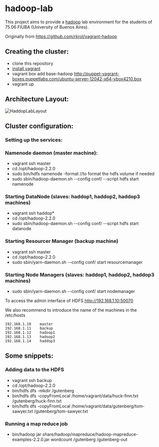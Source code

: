 hadoop-lab
==========

This project aims to provide a [hadoop](http://hadoop.apache.org) lab environment for the students of 75.06 FIUBA (University of Buenos Aires).

Originally from https://github.com/rkrol/vagrant-hadoop

Creating the cluster:
---------------------

- clone this repository
- [install vagrant](http://www.vagrantup.com/) 
- vagrant box add base-hadoop http://puppet-vagrant-boxes.puppetlabs.com/ubuntu-server-12042-x64-vbox4210.box
- vagrant up

Architecture Layout:
--------------------

![HaddopLabLayout](https://raw.github.com/idontdomath/hadoop-lab/master/doc/hadoop-lab-layout.png "Haddop Lab Layout")

Cluster configuration:
----------------------


### Setting up the services:

### Namenode daemon (master machine):

- vagrant ssh master
- cd /opt/hadoop-2.2.0
- sudo bin/hdfs namenode -format //to format the hdfs volume if needed
- sudo sbin/hadoop-daemon.sh --config conf/ --script hdfs start namenode

### Starting DataNode (slaves: haddop1, haddop2, haddop3 machines)
- vagrant ssh haddop*
- cd /opt/hadoop-2.2.0
- sudo sbin/hadoop-daemon.sh --config conf/ --script hdfs start datanode

### Starting Resourcer Manager (backup machine)
- vagrant ssh master
- cd /opt/hadoop-2.2.0
- sudo sbin/yarn-daemon.sh --config conf/ start resourcemanager

### Starting Node Managers (slaves: haddop1, haddop2, haddop3 machines)
- sudo sbin/yarn-daemon.sh --config conf/ start nodemanager

To access the admin interface of HDFS http://192.168.1.10:50070

We also recommend to introduce the name of the machines in the /etc/hosts

```
192.168.1.10    master 
192.168.1.11    backup 
192.168.1.12    hadoop1 
192.168.1.13    hadoop2 
192.168.1.14    haddop3 
```

Some snippets:
--------------

### Adding data to the HDFS

- vagrant ssh backup
- cd /opt/hadoop-2.2.0
- bin/hdfs dfs -mkdir /gutenberg
- bin/hdfs dfs -copyFromLocal /home/vagrant/data/huck-finn.txt /gutenberg/huck-finn.txt
- bin/hdfs dfs -copyFromLocal /home/vagrant/data/gutenberg/tom-sawyer.txt /gutenberg/tom-sawyer.txt

### Running a map reduce job

- bin/hadoop jar share/hadoop/mapreduce/hadoop-mapreduce-examples-2.2.0.jar wordcount /gutenberg /gutenberg-out
